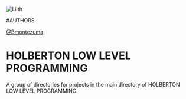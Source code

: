 ![Lilth](https://64.media.tumblr.com/1a5e6cbbfd8ff3b618d29c974082b237/e18d4455d03e3ddf-49/s400x600/40f00eb41355d9f9b63577a9755eaa878c16bbe3.gifv)

#AUTHORS

[@Bmontezuma](https://github.com/Bmontezuma)

# HOLBERTON LOW LEVEL PROGRAMMING

A group of directories for projects in the main directory of HOLBERTON LOW LEVEL PROGRAMMING.

